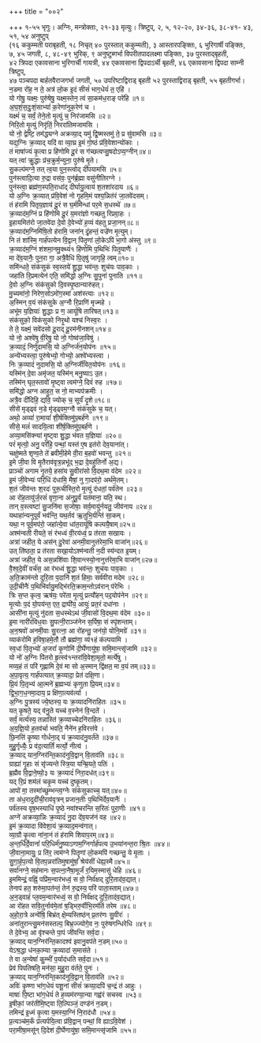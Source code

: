 +++
title = "००२"

+++
१-५५ भृगुः। अग्निः, मन्त्रोक्ताः, २१-३३ मृत्युः। त्रिष्टुप्, २, ५, १२-२०, ३४-३६, ३८-४१- ४३, ५१, ५४ अनुष्टुप्  
(१६ ककुम्मती पराबृहती, १८ निचृत् ४० पुरस्तात् ककुम्मती), ३ आस्तारपङ्क्तिः, ६ भुरिगार्षी पङ्क्तिः,  
७, ४५ जगती, ८, ४८-४९ भुरिक्, ९ अनुष्टुब्गर्भा विपरीतपादलक्ष्मा पङ्क्तिः, ३७ पुरस्ताद्बृहती,  
४२ त्रिपदा एकावसाना भुरिगार्ची गायत्री, ४४ एकावसाना द्विपदाऽर्ची बृहती, ४६ एकावसाना द्विपदा साम्नी त्रिष्टुप्,  
४७ पञ्चपदा बार्हतवैराजगर्भा जगती, ५० उपरिष्टाद्विराड् बृहती ५२ पुरस्ताद्विराड् बृहती, ५५ बृहतीगर्भा।  
न॒डमा रो॑ह॒ न ते॒ अत्र॑ लो॒क इ॒दं सीसं॑ भाग॒धेयं॑ त॒ एहि॑ ।  
यो गोषु॒ यक्ष्मः॒ पुरु॑षेषु॒ यक्ष्म॒स्तेन॒ त्वं सा॒कम॑ध॒राङ् परे॑हि ॥१॥  
अ॒घ॒शं॒स॒दुः॒शं॒साभ्यां॑ क॒रेणा॑नुक॒रेण॑ च ।  
यक्ष्मं॑ च॒ सर्वं॒ तेने॒तो मृ॒त्युं च॒ निर॑जामसि ॥२॥  
निरि॒तो मृ॒त्युं निरृ॑तिं॒ निररा॑तिमजामसि ।  
यो नो॒ द्वेष्टि॒ तम॑द्ध्यग्ने अक्रव्या॒द् यमु॑ द्वि॒ष्मस्तमु॑ ते॒ प्र सु॑वामसि ॥३॥  
यद्य॒ग्निः क्र॒व्याद् यदि॑ वा व्या॒घ्र इ॒मं गो॒ष्ठं प्र॑वि॒वेशान्यो॑काः ।  
तं माषा॑ज्यं कृ॒त्वा प्र हि॑णोमि दू॒रं स ग॑च्छत्वप्सु॒षदोऽप्य॒ग्नीन्॥४॥  
यत् त्वा॑ क्रु॒द्धाः प्र॑च॒क्रुर्म॒न्युना॒ पुरु॑षे मृ॒ते।  
सु॒कल्प॑मग्ने॒ तत् त्व॒या पुन॒स्त्वोद् दी॑पयामसि ॥५॥  
पुन॑स्त्वादि॒त्या रु॒द्रा वस॑वः॒ पुन॑र्ब्र॒ह्मा वसु॑नीतिरग्ने ।  
पुन॑स्त्वा॒ ब्रह्म॑ण॒स्पति॒राधा॑द् दीर्घायु॒त्वाय॑ श॒तशा॑रदाय ॥६॥  
यो अ॒ग्निः क्र॒व्यात् प्र॑वि॒वेश॑ नो गृ॒हमि॒मं पश्य॒न्नित॑रं जा॒तवे॑दसम्।  
तं ह॑रामि पितृय॒ज्ञाय॑ दू॒रं स घ॒र्ममि॑न्धां पर॒मे स॒धस्थे॑ ॥७॥  
क्र॒व्याद॑म॒ग्निं प्र हि॑णोमि दू॒रं य॒मरा॑ज्ञो गच्छतु रिप्रवा॒हः ।  
इ॒हायमित॑रो जा॒तवे॑दा दे॒वो दे॒वेभ्यो॑ ह॒व्यं व॑हतु प्रजा॒नन्॥८॥  
क्र॒व्याद॑म॒ग्निमि॑षि॒तो ह॑रामि॒ जना॑न् दृं॒हन्तं॒ वज्रे॑ण मृ॒त्युम्।  
नि तं शा॑स्मि॒ गार्ह॑पत्येन वि॒द्वान् पि॑तृ॒णां लो॒केऽपि॑ भा॒गो अ॑स्तु ॥९॥  
क्र॒व्याद॑म॒ग्निं श॑शमा॒नमु॒क्थ्यं॑१ हि॑णोमि प॒थिभिः॑ पितृ॒याणैः॑ ।  
मा दे॑व॒यानैः॒ पुन॒रा गा॒ अत्रै॒वैधि॑ पि॒तृषु॑ जागृहि॒ त्वम्॥१०॥  
समि॑न्धते॒ संक॑सुकं स्व॒स्तये॑ शु॒द्धा भव॑न्तः॒ शुच॑यः पाव॒काः ।  
जहा॑ति रि॒प्रमत्येन॑ एति॒ समि॑द्धो अ॒ग्निः सु॒पुना॑ पुनाति ॥११॥  
दे॒वो अ॒ग्निः संक॑सुको दि॒वस्पृ॒ष्ठान्यारु॑हत्।  
मु॒च्यमा॑नो॒ निरेण॒सोऽमो॑ग॒स्मां अश॑स्त्याः ॥१२॥  
अ॒स्मिन् व॒यं संक॑सुके अ॒ग्नौ रि॒प्राणि॑ मृज्महे ।  
अभू॑म य॒ज्ञियाः॑ शु॒द्धाः प्र ण॒ आयूं॑षि तारिषत्॥१३॥  
संक॑सुको॒ विक॑सुको निरृ॒थो यश्च॑ निस्व॒रः ।  
ते ते॒ यक्ष्मं॒ सवे॑दसो दू॒राद् दू॒रम॑नीनशन्॥१४॥  
यो नो॒ अश्वे॑षु वी॒रेषु॒ यो नो॒ गोष्व॑जा॒विषु॑ ।  
क्र॒व्यादं॒ निर्णु॑दामसि॒ यो अ॒ग्निर्ज॑न॒योप॑नः ॥१५॥  
अन्ये॑भ्यस्त्वा॒ पुरु॑षेभ्यो॒ गोभ्यो॒ अश्वे॑भ्यस्त्वा ।  
निः क्र॒व्यादं॑ नुदामसि॒ यो अ॒ग्निर्जी॑वित॒योप॑नः ॥१६॥  
यस्मि॑न् दे॒वा अमृ॑जत॒ यस्मि॑न् मनु॒ष्याऽ उ॒त।  
तस्मि॑न् घृत॒स्तावो॑ मृ॒ष्ट्वा त्वम॑ग्ने॒ दिवं॑ रुह ॥१७॥  
समि॑द्धो अग्न आहुत॒ स नो॒ माभ्यप॑क्रमीः ।  
अत्रै॒व दी॑दिहि॒ द्यवि॒ ज्योक् च॒ सूर्यं॑ दृ॒शे॥१८॥  
सीसे॑ मृड्ढ्वं न॒डे मृ॑ड्ढ्वम॒ग्नौ संक॑सुके च॒ यत्।  
अथो॒ अव्यां॑ रा॒मायां॑ शी॒र्षक्तिमु॑प॒बर्ह॑णे ॥१९॥  
सीसे॒ मलं॑ सादयि॒त्वा शी॑र्ष॒क्तिमु॑प॒बर्ह॑णे ।  
अव्या॒मसि॑क्न्यां मृ॒ष्ट्वा शु॒द्धा भ॑वत य॒ज्ञियाः॑ ॥२०॥  
परं॑ मृत्यो॒ अनु॒ परे॑हि॒ पन्थां॒ यस्त॑ ए॒ष इत॑रो देव॒याना॑त्।  
चक्षु॑ष्मते शृण्व॒ते ते॑ ब्रवीमी॒हेमे वी॒रा ब॒हवो॑ भवन्तु ॥२१॥  
इ॒मे जी॒वा वि मृ॒तैराव॑वृत्र॒न्नभू॑द् भ॒द्रा दे॒वहु॑तिर्नो अ॒द्य।  
प्राञ्चो॑ अगाम नृ॒तये॒ हसा॑य सु॒वीरा॑सो वि॒दथ॒मा व॑देम ॥२२॥  
इ॒मं जी॒वेभ्यः॑ परि॒धिं द॑धामि॒ मैषां॒ नु गा॒दप॑रो॒ अर्थ॑मे॒तम्।  
श॒तं जीव॑न्तः श॒रदः॑ पुरू॒चीस्ति॒रो मृ॒त्युं द॑धतां॒ पर्व॑तेन ॥२३॥  
आ रो॑ह॒तायु॑र्ज॒रसं॑ वृणा॒ना अ॑नुपू॒र्वं यत॑माना॒ यति॒ स्थ।  
तान् व॒स्त्वष्टा॑ सु॒जनि॑मा स॒जोषाः॒ सर्व॒मायु॑र्नयतु॒ जीव॑नाय ॥२४॥  
यथाहा॑न्यनुपूर्वं भव॑न्ति॒ यथ॒र्तव॑ ऋ॒तुभि॒र्यन्ति॑ सा॒कम्।  
यथा॒ न पूर्व॒मप॑रो॒ जहा॑त्ये॒वा धा॑त॒रायूं॑षि कल्पयै॒षाम्॥२५॥  
अश्म॑न्वती रीयते॒ सं र॑भध्वं वी॒रय॑ध्वं॒ प्र त॑रता सखायः ।  
अत्रा॑ जहीत॒ ये अस॑न् दु॒रेवा॑ अनमी॒वानुत्त॑रेमा॒भि वाजा॑न्॥२६॥  
उत् ति॑ष्ठता॒ प्र त॑रता सखा॒योऽश्म॑न्वती न॒दी स्य॑न्दत इ॒यम्।  
अत्रा॑ जहीत॒ ये अस॒न्नशि॑वाः शि॒वान्त्स्यो॒नानुत्त॑रेमा॒भि वाजा॑न्॥२७॥  
वै॒श्व॒दे॒वीं वर्च॑स॒ आ र॑भध्वं शु॒द्धा भव॑न्तः॒ शुच॑यः पाव॒काः ।  
अ॒ति॒क्राम॑न्तो दुरि॒ता प॒दानि॑ श॒तं हिमाः॒ सर्व॑वीरा मदेम ॥२८॥  
उ॒दी॒चीनैः॑ प॒थिभि॑र्वायु॒मद्भि॑रति॒क्राम॒न्तोऽव॑रान् प॑रेभिः ।  
त्रिः स॒प्त कृत्व॒ ऋष॑यः॒ परे॑ता मृ॒त्युं प्रत्यौ॑हन् पद॒योप॑नेन ॥२९॥  
मृ॒त्योः प॒दं यो॒पय॑न्त॒ एत॒ द्राघी॑य॒ आयुः॑ प्रत॒रं दधा॑नाः ।  
आसी॑ना मृ॒त्युं नु॑दता स॒धस्थेऽथ॑ जी॒वासो॑ वि॒दथ॒मा व॑देम ॥३०॥  
इ॒मा नारी॑रविध॒वाः सु॒पत्नी॒राञ्ज॑नेन स॒र्पिषा॒ सं स्पृ॑शन्ताम्।  
अ॒न॒श्रवो॑ अनमी॒वाः सु॒रत्ना॒ आ रो॑हन्तु॒ जन॑यो॒ योनि॒मग्रे॑ ॥३१॥  
व्याक॑रोमि ह॒विषा॒हमे॒तौ तौ ब्रह्म॑णा॒ व्य॑१हं क॑ल्पयामि ।  
स्व॒धां पि॒तृभ्यो॑ अ॒जरां॑ कृ॒णोमि॑ दी॒र्घेणायु॑षा॒ समि॒मान्त्सृ॑जामि ॥३२॥  
यो नो॑ अ॒ग्निः पि॑तरो हृ॒त्स्व॑१न्तरा॑वि॒वेशा॒मृतो॒ मर्त्ये॑षु ।  
मय्य॒हं तं परि॑ गृह्णामि दे॒वं मा सो अ॒स्मान् द्वि॑क्षत॒ मा व॒यं तम्॥३३॥  
अ॒पा॒वृत्य॒ गार्ह॑पत्यात् क्र॒व्यादा॒ प्रेत॑ दक्षि॒णा।  
प्रि॒यं पि॒तृभ्य॑ आ॒त्मने॑ ब्र॒ह्मभ्यः॑ कृणुता प्रि॒यम्॥३४॥  
द्वि॒भा॒ग॒ध॒नमा॒दाय॒ प्र क्षि॑णा॒त्यव॑र्त्या ।  
अ॒ग्निः पु॒त्रस्य॑ ज्ये॒ष्ठस्य॒ यः क्र॒व्यादनि॑राहितः ॥३५॥  
यत् कृ॒षते॒ यद् व॑नु॒ते यच्च॑ व॒स्नेन॑ वि॒न्दते॑ ।  
सर्वं॒ मर्त्य॑स्य॒ तन्नास्ति॑ क्र॒व्याच्चेदनि॑राहितः ॥३६॥  
अ॒य॒ज्ञि॒यो ह॒तव॑र्चा भवति॒ नैने॑न ह॒विरत्त॑वे ।  
छि॒नत्ति॑ कृ॒ष्या गोर्धना॒द् यं क्र॒व्याद॑नु॒वर्त॑ते ॥३७॥  
मुहु॒र्गृध्यैः॒ प्र व॑द॒त्यार्तिं मर्त्यो॒ नीत्य॑ ।  
क्र॒व्याद् यान॒ग्निर॑न्ति॒काद॑नुवि॒द्वान् वि॒ताव॑ति ॥३८॥  
ग्राह्या॑ गृ॒हाः सं सृ॑ज्यन्ते स्त्रि॒या यन्म्रि॒यते॒ पतिः॑ ।  
ब्र॒ह्मैव वि॒द्वाने॒ष्यो॒३ यः क्र॒व्यादं॑ निरा॒दध॑त्॥३९॥  
यद् रि॒प्रं शम॑लं चकृ॒म यच्च॑ दुष्कृ॒तम्।  
आपो॑ मा॒ तस्मा॑च्छुम्भन्त्व॒ग्नेः संक॑सुकाच्च॒ यत्॥४०॥  
ता अ॑ध॒रादुदी॑ची॒राव॑वृत्रन् प्रजान॒तीः प॒थिभि॑र्देव॒यानैः॑ ।  
पर्व॑तस्य वृष॒भस्याधि॑ पृ॒ष्ठे नवा॑श्चरन्ति स॒रितः॑ पुरा॒णीः ॥४१॥  
अग्ने॑ अक्रव्या॒न्निः क्र॒व्यादं॑ नु॒दा दे॑व॒यज॑नं वह ॥४२॥  
इ॒मं क्र॒व्यादा वि॑वेशा॒यं क्र॒व्याद॒मन्व॑गात्।  
व्या॒ग्रौ कृ॒त्वा ना॑ना॒नं तं ह॑रामि शिवाप॒रम्॥४३॥  
अ॒न्त॒र्धिर्दे॒वानां॑ परि॒धिर्म॑नु॒ष्याऽणाम॒ग्निर्गार्ह॑पत्य उ॒भया॑नन्त॒रा श्रि॒तः ॥४४॥  
जी॒वाना॒मायुः॒ प्र ति॑र॒ त्वम॑ग्ने पितॄ॒णां लो॒कमपि॑ गच्छन्तु॒ ये मृ॒ताः ।  
सु॒गा॒र्ह॒प॒त्यो वि॒तप॒न्नरा॑तिमुषामु॑षां॒ श्रेय॑सीं धेह्य॒स्मै॥४५॥  
सर्वा॑नग्ने॒ सह॑मानः स॒पत्ना॒नैषा॒मूर्जं॑ र॒यिम॒स्मासु॑ धेहि ॥४६॥  
इ॒ममिन्द्रं॒ वह्निं॒ पप्रि॑म॒न्वार॑भध्वं॒ स वो॒ निर्व॑क्षद् दुरि॒ताद॑व॒द्यात्।  
तेनाप॑ हत॒ शरु॑मा॒पत॑न्तं॒ तेन॑ रु॒द्रस्य॒ परि॑ पाता॒स्ताम्॥४७॥  
अ॒न॒ड्वाहं॑ प्ल॒वम॒न्वार॑भध्वं॒ स वो॒ निर्व॑क्षद् दुरि॒ताद॑व॒द्यात्।  
आ रो॑हत सवि॒तुर्नाव॑मे॒तां ष॒ड्भिरु॒र्वीभि॒रम॑तिं तरेम ॥४८॥  
अ॒हो॒रा॒त्रे अन्वे॑षि॒ बिभ्र॑त् क्षे॒म्यस्तिष्ठ॑न् प्र॒तर॑णः सु॒वीरः॑ ।  
अना॑तुरान्त्सु॒मन॑सस्तल्प॒ बिभ्र॒ज्ज्योगे॒व नः॒ पुरु॑षगन्धिरेधि ॥४९॥  
ते दे॒वेभ्य॒ आ वृ॑श्चन्ते पा॒पं जी॑वन्ति सर्व॒दा।  
क्र॒व्याद् यान॒ग्निर॑न्ति॒कादश्व॑ इवानु॒वप॑ते न॒डम्॥५०॥  
येऽश्र॒द्धा ध॑नका॒म्या क्र॒व्यादा॑ स॒मास॑ते ।  
ते वा अ॒न्येषां॑ कु॒म्भीं प॒र्याद॑धति सर्व॒दा॥५१॥  
प्रेव॑ पिपतिषति॒ मन॑सा॒ मुहु॒रा व॑र्तते॒ पुनः॑ ।  
क्र॒व्याद् यान॒ग्निर॑न्ति॒काद॑नुवि॒द्वान् वि॒ताव॑ति ॥५२॥  
अविः॑ कृ॒ष्णा भा॑ग॒धेयं पशू॒नां सीसं॑ क्रव्या॒दपि॑ च॒न्द्रं त॑ आहुः ।  
माषाः॑ पि॒ष्टा भा॑ग॒धेयं॑ ते ह॒व्यम॑रण्या॒न्या गह्व॑रं सचस्व ॥५३॥  
इ॒षीकां॒ जर॑तीमि॒ष्ट्वा ति॒ल्पिञ्जं॒ दण्ड॑नं न॒डम्।  
तमिन्द्र॑ इ॒ध्मं कृ॒त्वा य॒मस्या॒ग्निं नि॒राद॑धौ ॥५४॥  
प्र॒त्यञ्च॑म॒र्कं प्र॑त्यर्पयि॒त्वा प्र॑वि॒द्वान् पन्थां॒ वि ह्याऽवि॒वेश॑ ।  
परा॒मीषा॒मसू॑न् दि॒देश॑ दी॒र्घेणायु॑षा॒ समि॒मान्त्सृ॑जामि ॥५५॥